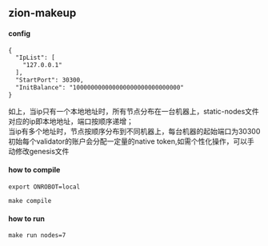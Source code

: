## zion-makeup

#### config
```dtd
{
  "IpList": [
    "127.0.0.1"
  ],
  "StartPort": 30300,
  "InitBalance": "100000000000000000000000000000"
}
```
如上，当ip只有一个本地地址时，所有节点分布在一台机器上，static-nodes文件对应的ip即本地地址，端口按顺序递增；<br>
当ip有多个地址时，节点按顺序分布到不同机器上，每台机器的起始端口为30300<br>
初始每个validator的账户会分配一定量的native token,如需个性化操作，可以手动修改genesis文件<br>

#### how to compile
```shell script
export ONROBOT=local

make compile
```

#### how to run
```shell script
make run nodes=7    
```